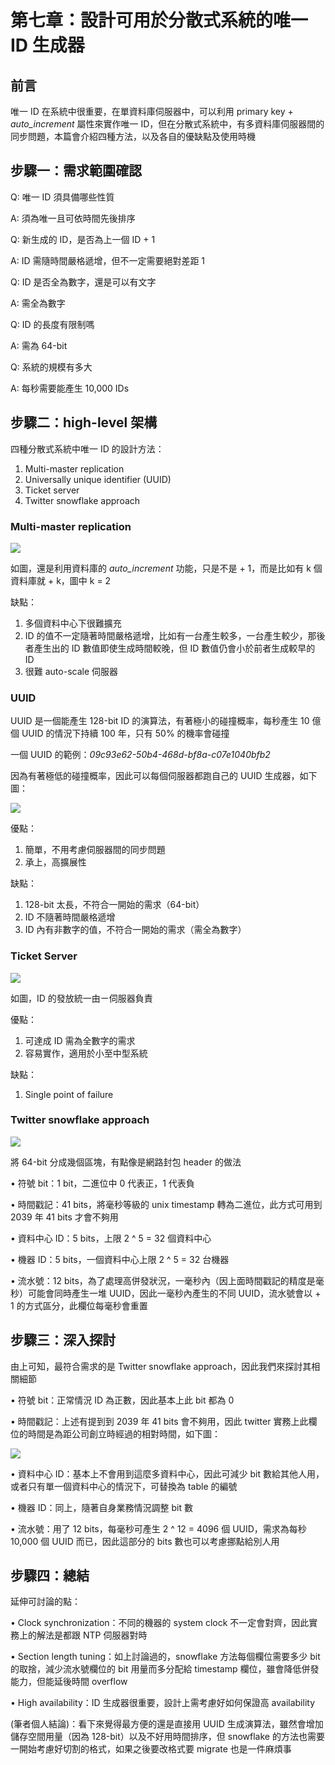 # 第七章：設計可用於分散式系統的唯一 ID 生成器

## 前言

唯一 ID 在系統中很重要，在單資料庫伺服器中，可以利用 primary key + _auto_increment_ 屬性來實作唯一 ID，但在分散式系統中，有多資料庫伺服器間的同步問題，本篇會介紹四種方法，以及各自的優缺點及使用時機

## 步驟一：需求範圍確認

Q: 唯一 ID 須具備哪些性質

A: 須為唯一且可依時間先後排序

Q: 新生成的 ID，是否為上一個 ID + 1

A: ID 需隨時間嚴格遞增，但不一定需要絕對差距 1

Q: ID 是否全為數字，還是可以有文字

A: 需全為數字

Q: ID 的長度有限制嗎

A: 需為 64-bit

Q: 系統的規模有多大

A: 每秒需要能產生 10,000 IDs

## 步驟二：high-level 架構

四種分散式系統中唯一 ID 的設計方法：

1. Multi-master replication
2. Universally unique identifier (UUID)
3. Ticket server
4. Twitter snowflake approach

### Multi-master replication

![](multi_master.png)

如圖，還是利用資料庫的 _auto_increment_ 功能，只是不是 + 1，而是比如有 k 個資料庫就 + k，圖中 k = 2

缺點：

1. 多個資料中心下很難擴充
2. ID 的值不一定隨著時間嚴格遞增，比如有一台產生較多，一台產生較少，那後者產生出的 ID 數值即使生成時間較晚，但 ID 數值仍會小於前者生成較早的 ID
3. 很難 auto-scale 伺服器

### UUID

UUID 是一個能產生 128-bit ID 的演算法，有著極小的碰撞概率，每秒產生 10 億個 UUID 的情況下持續 100 年，只有 50% 的機率會碰撞

一個 UUID 的範例：_09c93e62-50b4-468d-bf8a-c07e1040bfb2_

因為有著極低的碰撞概率，因此可以每個伺服器都跑自己的 UUID 生成器，如下圖：

![](uuid.png)

優點：

1. 簡單，不用考慮伺服器間的同步問題
2. 承上，高擴展性

缺點：

1. 128-bit 太長，不符合一開始的需求（64-bit）
2. ID 不隨著時間嚴格遞增
3. ID 內有非數字的值，不符合一開始的需求（需全為數字）

### Ticket Server

![](ticket_server.png)

如圖，ID 的發放統一由ㄧ伺服器負責

優點：

1. 可達成 ID 需為全數字的需求
2. 容易實作，適用於小至中型系統

缺點：

1. Single point of failure

### Twitter snowflake approach

![](snowflake.png)

將 64-bit 分成幾個區塊，有點像是網路封包 header 的做法

• 符號 bit：1 bit，二進位中 0 代表正，1 代表負

• 時間戳記：41 bits，將毫秒等級的 unix timestamp 轉為二進位，此方式可用到 2039 年 41 bits 才會不夠用

• 資料中心 ID：5 bits，上限 2 ^ 5 = 32 個資料中心

• 機器 ID：5 bits，一個資料中心上限 2 ^ 5 = 32 台機器

• 流水號：12 bits，為了處理高併發狀況，一毫秒內（因上面時間戳記的精度是毫秒）可能會同時產生一堆 UUID，因此一毫秒內產生的不同 UUID，流水號會以 + 1 的方式區分，此欄位每毫秒會重置

## 步驟三：深入探討

由上可知，最符合需求的是 Twitter snowflake approach，因此我們來探討其相關細節

• 符號 bit：正常情況 ID 為正數，因此基本上此 bit 都為 0

• 時間戳記：上述有提到到 2039 年 41 bits 會不夠用，因此 twitter 實務上此欄位的時間是為距公司創立時經過的相對時間，如下圖：

![](twitter_time.png)

• 資料中心 ID：基本上不會用到這麼多資料中心，因此可減少 bit 數給其他人用，或者只有單一個資料中心的情況下，可替換為 table 的編號

• 機器 ID：同上，隨著自身業務情況調整 bit 數

• 流水號：用了 12 bits，每毫秒可產生 2 ^ 12 = 4096 個 UUID，需求為每秒 10,000 個 UUID 而已，因此這部分的 bits 數也可以考慮挪點給別人用

## 步驟四：總結

延伸可討論的點：

• Clock synchronization：不同的機器的 system clock 不一定會對齊，因此實務上的解法是都跟 NTP 伺服器對時

• Section length tuning：如上討論過的，snowflake 方法每個欄位需要多少 bit 的取捨，減少流水號欄位的 bit 用量而多分配給 timestamp 欄位，雖會降低併發能力，但能延後時間 overflow

• High availability：ID 生成器很重要，設計上需考慮好如何保證高 availability

(筆者個人結論)：看下來覺得最方便的還是直接用 UUID 生成演算法，雖然會增加儲存空間用量（因為 128-bit）以及不好用時間排序，但 snowflake 的方法也需要一開始考慮好切割的格式，如果之後要改格式要 migrate 也是一件麻煩事
